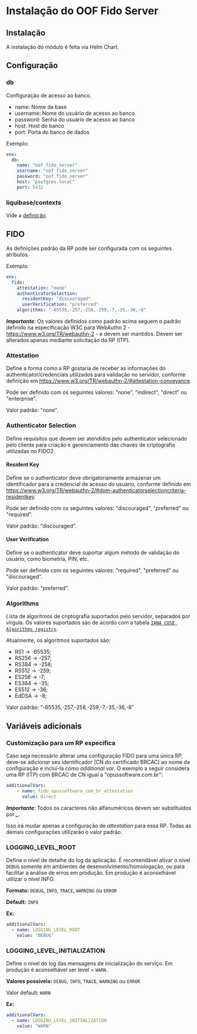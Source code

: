# Instalação do OOF Fido Server

## Instalação

A instalação do módulo é feita via Helm Chart.

## Configuração

### db

Configuração de acesso ao banco.

* name: Nome da base
* username: Nome do usuário de acesso ao banco
* password: Senha do usuário de acesso ao banco
* host: Host do banco
* port: Porta do banco de dados

Exemplo:

```yaml
env:
  db:
    name: "oof_fido_server"
    username: "oof_fido_server"
    password: "oof_fido_server"
    host: "postgres.local"
    port: 5432
```

### liquibase/contexts

Vide a [definição](../shared-definitions.md#liquibase-contexts).

## FIDO

As definições padrão da RP pode ser configurada com os seguintes atributos.

Exemplo:

```yaml
env:
  fido:
    attestation: "none"
    authenticatorSelection:
      residentKey: "discouraged"
      userVerification: "preferred"
    algorithms: "-65535,-257,-258,-259,-7,-35,-36,-8"
```

***Importante***: Os valores definidos como padrão acima seguem o padrão definido na
especificação W3C para WebAuthn 2 - https://www.w3.org/TR/webauthn-2 - e devem ser
mantidos. Devem ser alterados apenas mediante solicitação da RP (ITP).

### Attestation

Define a forma como a RP gostaria de receber as informações do
authenticator/credenciais utilizados para validação no servidor,
conforme definição em https://www.w3.org/TR/webauthn-2/#attestation-conveyance.

Pode ser definido com os seguintes valores: "none", "indirect", "direct" ou "enterprise".

Valor padrão: "none".

### Authenticator Selection

Define requisitos que devem ser atendidos pelo authenticator selecionado pelo cliente
para criação e gerenciamento das chaves de criptografia utilizadas no FIDO2.

#### Resident Key

Define se o authenticator deve obrigatoriamente armazenar um identificador para
a credencial de acesso do usuário, conforme definido em
https://www.w3.org/TR/webauthn-2/#dom-authenticatorselectioncriteria-residentkey.

Pode ser definido com os seguintes valores: "discouraged", "preferred" ou "required".

Valor padrão: "discouraged".

#### User Verification

Define se o authenticator deve suportar algum método de validação do usuário,
como biometria, PIN, etc.

Pode ser definido com os seguintes valores: "required", "preferred" ou "discouraged".

Valor padrão: "preferred".

### Algorithms

Lista de algoritmos de criptografia suportados pelo servidor,
separados por vírgula. Os valores suportados são de acordo com a tabela
[`IANA COSE Algorithms registry`](https://www.iana.org/assignments/cose/cose.xhtml#algorithms).

Atualmente, os algoritmos suportados são:

* RS1 -> -65535;
* RS256 -> -257;
* RS384 -> -258;
* RS512 -> -259;
* ES256 -> -7;
* ES384 -> -35;
* ES512 -> -36;
* EdDSA -> -8;

Valor padrão: "-65535,-257,-258,-259,-7,-35,-36,-8"

## Variáveis adicionais

### Customização para um RP específica

Caso seja necessário alterar uma configuração FIDO para uma única RP, deve-se
adicionar seu identificador (CN do certificado BRCAC) ao nome da configuração e
incluí-la como *additional var*.
O exemplo a seguir considera uma RP (ITP) com BRCAC de CN igual a
"opussoftware.com.br":

```yaml
additionalVars:
    - name: fido_opussoftware_com_br_attestation
      value: direct
```

***Importante***: Todos os caracteres não alfanuméricos devem
ser substituídos por ***_***. 

Isso irá mudar apenas a configuração de *attestation* para essa RP. Todas
as demais configurações utilizarão o valor padrão.

### LOGGING_LEVEL_ROOT

Define o nível de detalhe do log da aplicação. É recomendável ativar o nível `DEBUG`
somente em ambientes de desenvolvimento/homologação, ou para facilitar a análise
de erros em produção. Em produção é aconselhável utilizar o nível INFO.

**Formato:** `DEBUG`, `INFO`, `TRACE`, `WARNING` ou `ERROR`

**Default:** `INFO`

**Ex:**

```yaml
additionalVars:
  - name: LOGGING_LEVEL_ROOT
    value: "DEBUG"
```

### LOGGING_LEVEL_INITIALIZATION

Define o nível do log das mensagens de inicialização do serviço.
Em produção é aconselhável ser level = `WARN`.

**Valores possíveis:** `DEBUG`, `INFO`, `TRACE`, `WARNING` ou `ERROR`

Valor default: `WARN`

**Ex:**

```yaml
additionalVars:
  - name: LOGGING_LEVEL_INITIALIZATION
    value: "WARN"
```